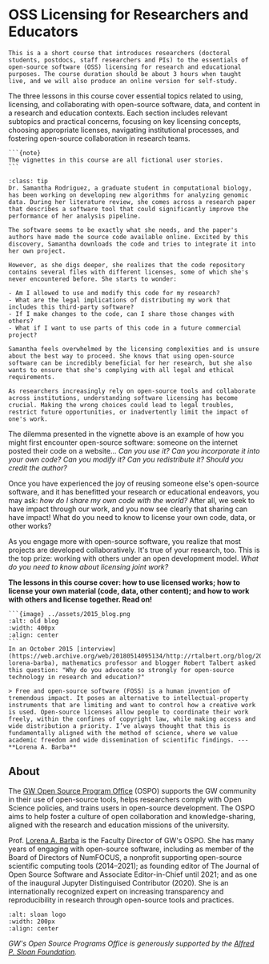 # OSS Licensing for Researchers and Educators

```{epigraph}
This is a a short course that introduces researchers (doctoral students, postdocs, staff researchers and PIs) to the essentials of open-source software (OSS) licensing for research and educational purposes. The course duration should be about 3 hours when taught live, and we will also produce an online version for self-study.
```

The three lessons in this course cover essential topics related to using, licensing, and collaborating with open-source software, data, and content in a research and education contexts. Each section includes relevant subtopics and practical concerns, focusing on key licensing concepts, choosing appropriate licenses, navigating institutional processes, and fostering open-source collaboration in research teams.

````{margin}
```{note}
The vignettes in this course are all fictional user stories.
```
````

```{admonition} Vignette: A Research Dilemma
:class: tip
Dr. Samantha Rodriguez, a graduate student in computational biology, has been working on developing new algorithms for analyzing genomic data. During her literature review, she comes across a research paper that describes a software tool that could significantly improve the performance of her analysis pipeline.

The software seems to be exactly what she needs, and the paper's authors have made the source code available online. Excited by this discovery, Samantha downloads the code and tries to integrate it into her own project.

However, as she digs deeper, she realizes that the code repository contains several files with different licenses, some of which she's never encountered before. She starts to wonder:

- Am I allowed to use and modify this code for my research?
- What are the legal implications of distributing my work that includes this third-party software?
- If I make changes to the code, can I share those changes with others?
- What if I want to use parts of this code in a future commercial project?

Samantha feels overwhelmed by the licensing complexities and is unsure about the best way to proceed. She knows that using open-source software can be incredibly beneficial for her research, but she also wants to ensure that she's complying with all legal and ethical requirements.

As researchers increasingly rely on open-source tools and collaborate across institutions, understanding software licensing has become crucial. Making the wrong choices could lead to legal troubles, restrict future opportunities, or inadvertently limit the impact of one's work.
```

The dilemma presented in the vignette above is an example of how you might first encounter open-source software: someone on the internet posted their code on a website... _Can you use it? Can you incorporate it into your own code? Can you modify it? Can you redistribute it? Should you credit the author?_

Once you have experienced the joy of reusing someone else's open-source software, and it has benefitted your research or educational endeavors, you may ask: _how do I share my own code with the world?_ After all, we seek to have impact through our work, and you now see clearly that sharing can have impact! What do you need to know to license your own code, data, or other works?

As you engage more with open-source software, you realize that most projects are developed collaboratively. It's true of your research, too. This is the top prize: working with others under an open development model. _What do you need to know about licensing joint work?_

**The lessons in this course cover: how to use licensed works; how to license your own material (code, data, other content); and how to work with others and license together. Read on!**

````{admonition} Why open source?
```{image} ../assets/2015_blog.png
:alt: old blog
:width: 400px
:align: center
```
In an October 2015 [interview](https://web.archive.org/web/20180514095134/http://rtalbert.org/blog/2015/interview-lorena-barba), mathematics professor and blogger Robert Talbert asked this question: "Why do you advocate so strongly for open-source technology in research and education?"

> Free and open-source software (FOSS) is a human invention of tremendous impact. It poses an alternative to intellectual-property instruments that are limiting and want to control how a creative work is used. Open-source licenses allow people to coordinate their work freely, within the confines of copyright law, while making access and wide distribution a priority. I’ve always thought that this is fundamentally aligned with the method of science, where we value academic freedom and wide dissemination of scientific findings. ---**Lorena A. Barba**

````

## About

The [GW Open Source Program Office](http://ospo.gwu.edu) (OSPO) supports the GW community in their use of open-source tools, helps researchers comply with Open Science policies, and trains users in open-source development. The OSPO aims to help foster a culture of open collaboration and knowledge-sharing, aligned with the research and education missions of the university.

Prof. [Lorena A. Barba](https://lorenabarba.com/) is the Faculty Director of GW's OSPO. She has many years of engaging with open-source software, including as member of the Board of Directors of NumFOCUS, a nonprofit supporting open-source scientific computing tools (2014–2021); as founding editor of The Journal of Open Source Software and Associate Editor-in-Chief until 2021; and as one of the inaugural Jupyter Distinguised Contributor (2020). She is an internationally recognized expert on increasing transparency and reproducibility in research through open-source tools and practices.

```{image} ../assets/sloan-logo-withmargin.png
:alt: sloan logo
:width: 200px
:align: center
```

_GW's Open Source Programs Office is generously supported by the [Alfred P. Sloan Foundation](https://sloan.org/)._
